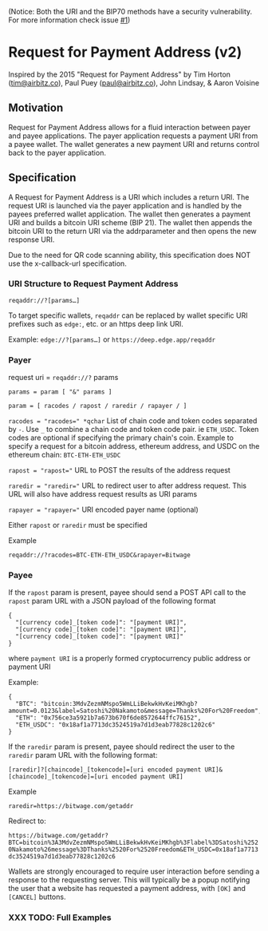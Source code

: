 (Notice: Both the URI and the BIP70 methods have a security vulnerability. For more information check issue [#1](https://github.com/Bitwage/address_request/issues/1))


# Request for Payment Address (v2)

Inspired by the 2015 "Request for Payment Address" by Tim Horton (tim@airbitz.co), Paul Puey (paul@airbitz.co), John Lindsay, & Aaron Voisine

## Motivation

Request for Payment Address allows for a fluid interaction between payer and payee
applications. The payer application requests a payment URI from a payee wallet. The
wallet generates a new payment URI and returns control back to the payer application.

## Specification

A Request for Payment Address is a URI which includes a return URI. The request URI is
launched via the payer application and is handled by the payees preferred wallet application.
The wallet then generates a payment URI and builds a bitcoin URI scheme (BIP 21). The
wallet then appends the bitcoin URI to the return URI via the addrparameter and then opens
the new response URI.

Due to the need for QR code scanning ability, this specification does NOT use the x-callback-url specification.


### URI Structure to Request Payment Address

`reqaddr://?[params…]`

To target specific wallets, `reqaddr` can be replaced by wallet specific URI prefixes such as `edge:`, etc. or an https deep link URI.

Example: `edge://?[params…]` or `https://deep.edge.app/reqaddr`

### Payer

request uri = `reqaddr://?` params

`params = param [ "&" params ]`

`param = [ racodes / rapost / raredir / rapayer / ]`

`racodes = "racodes=" *qchar` List of chain code and token codes separated by `-`. Use `_` to combine a chain code and token code pair. ie `ETH_USDC`. Token codes are optional if specifying the primary chain's coin. Example to specify a request for a bitcoin address, ethereum address, and USDC on the ethereum chain: `BTC-ETH-ETH_USDC`

`rapost = "rapost="` URL to POST the results of the address request

`raredir = "raredir="` URL to redirect user to after address request. This URL will also have address request results as URI params

`rapayer = "rapayer="` URI encoded payer name (optional)

Either `rapost` or `raredir` must be specified

Example

`reqaddr://?racodes=BTC-ETH-ETH_USDC&rapayer=Bitwage`

### Payee

If the `rapost` param is present, payee should send a POST API call to the `rapost` param URL with a JSON payload of the following format

```
{
  "[currency code]_[token code]": "[payment URI]",
  "[currency code]_[token code]": "[payment URI]",
  "[currency code]_[token code]": "[payment URI]"
}
```
where `payment URI` is a properly formed cryptocurrency public address or payment URI

Example:

```
{
  "BTC": "bitcoin:3MdvZezmNMspo5WmLLiBekwkHvKeiMKhgb?amount=0.0123&label=Satoshi%20Nakamoto&message=Thanks%20For%20Freedom",
  "ETH": "0x756ce3a5921b7a673b670f6de8572644ffc76152",
  "ETH_USDC": "0x18af1a7713dc3524519a7d1d3eab77828c1202c6"
}
```

If the `raredir` param is present, payee should redirect the user to the `raredir` param URL with the following format:

`[raredir]?[chaincode]_[tokencode]=[uri encoded payment URI]&[chaincode]_[tokencode]=[uri encoded payment URI]`

Example

`raredir=https://bitwage.com/getaddr`

Redirect to:

`https://bitwage.com/getaddr?BTC=bitcoin%3A3MdvZezmNMspo5WmLLiBekwkHvKeiMKhgb%3Flabel%3DSatoshi%2520Nakamoto%26message%3DThanks%2520For%2520Freedom&ETH_USDC=0x18af1a7713dc3524519a7d1d3eab77828c1202c6`

Wallets are strongly encouraged to require user interaction before sending a response to the requesting server. This will typically be a popup notifying the user that a website has requested a payment address, with `[OK]` and `[CANCEL]` buttons.

### XXX TODO: Full Examples 
